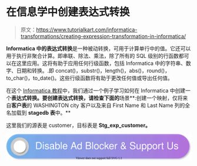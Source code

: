 # 在信息学中创建表达式转换

> 原文：<https://www.tutorialkart.com/informatica-transformations/creating-expression-transformation-in-informatica/>

**Informatica 中的表达式转换**是一种被动转换，可用于计算单行中的值。它还可以用于执行非聚合计算。即串联、除法、乘法，除了所有的 SQL 级别的行函数都可以在这里应用。这将有助于应用任何行级函数，包括 Informatica 中的字符串、数字、日期和转换。.即 concat()，substr()，length()，abs()，round()，to_char()，to_date()。这些行级函数将有助于更改任何值或导出任何值。

在这个 [Informatica 教程](https://www.tutorialkart.com/informatica-tutorial/)中，我们通过一个例子学习如何在 Informatica 中创建一个**表达式转换。要创建表达式转换，请检查下面的**场景**:创建一个映射，仅将来自**客户表**的 WASHINGTON city 客户以及来自 First Name 和 Last Name 列的全名加载到 **stagedb 表**中。**

这里我们的源表是 customer，目标表是 **Stg_exp_customer。**

[![](img/925da31b32d6bc3827932f6c8afb11bb.png)](https://www.tutorialkart.com/)